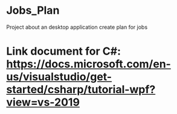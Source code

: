 # Jobs_Plan
Project about an desktop application create plan for jobs

# Link document for C#: https://docs.microsoft.com/en-us/visualstudio/get-started/csharp/tutorial-wpf?view=vs-2019